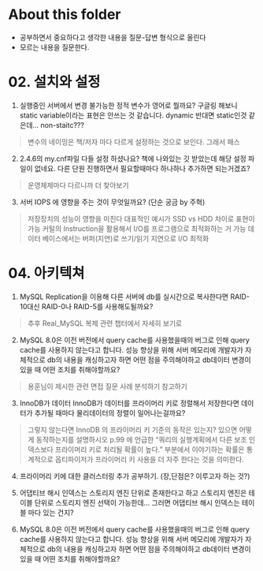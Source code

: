# About this folder

- 공부하면서 중요하다고 생각한 내용을 질문-답변 형식으로 올린다
- 모르는 내용을 질문한다.

# 02. 설치와 설정

1. 실행중인 서버에서 변경 불가능한 정적 변수가 영어로 뭘까요? 구글링 해보니 static variable이라는 표현은 안쓰는 것 같습니다. dynamic 반대면 static인것 같은데...
	 non-staitc???

> 변수의 네이밍은 책/저자 마다 다르게 설정하는 것으로 보인다. 그래서 패스

2. 2.4.6의 my.cnf파일 다들 설정 하셨나요? 책에 나와있는 깃 받았는데 해당 설정 파일이 없네요. 다른 단원 진행하면서 필요할때마다 하나하나 추가하면 되는거겠죠?

> 운영체제마다 다르니까 더 찾아보기

3. 서버 IOPS 에 영향을 주는 것이 무엇일까요? \(단순 궁금 by 주혁)

> 저장장치의 성능이 영향을 미친다
> 대표적인 예시가 SSD vs HDD 차이로 표현이 가능
> 커털의 Instruction을 활용해서 I/O를 프로그램으로 최적화하는 거 가능
> 데이터 베이스에서는 버퍼\(지연)로 쓰기/읽기 지연으로 I/O 최적화

# 04. 아키텍쳐

1. MySQL Replication을 이용해 다른 서버에 db를 실시간으로 복사한다면 RAID-10대신 RAID-0나 RAID-5를 사용해도될까요?

> 추후 Real_MySQL 복제 관련 챕터에서 자세히 보기로

2. MySQL 8.0은 이전 버전에서 query cache를 사용했을때의 버그로 인해 query cache를 사용하지 않는다고 합니다. 성능 향상을 위해 서버 메모리에 개발자가 자체적으로 db의 내용을 캐싱하고자
	 하면 어떤 점을 주의해야하고 db데이터 변경이 있을 때 어떤 조치를 취해야할까요?

> 용훈님이 제시한 관련 면접 질문 사례 분석하기 참고하기

3. InnoDB가 데이터 InnoDB가 데이터를 프라이머리 키로 정렬해서 저장한다면 데이터가 추가될 때마다 물리데이터의 정렬이 일어나는걸까요?

> 그렇지 않는다면 InnoDB 의 프라이머리 키 기준의 동작은 있는지? 있으면 어떻게 동작하는지를 설명하시오
> p.99 에 언급한 “쿼리의 실행계획에서 다른 보조 인덱스보다 프라이머리 키로 처리될 확률이 높다.” 부분에서 이야기하는 확률은 통계적으로 옵티파이저가 프라이머리 키 사용을 더 자주 한다는 것을 의미한다.

4. 프라이머리 키에 대한 클러스터링 추가 공부하기. \(장,단점은? 이루고자 하는 것?)

5. 어댑티브 해시 인덱스는 스토리지 엔진 단위로 존재한다고 하고 스토리지 엔진은 테이블 단위로 스토리지 엔진 선택이 가능한데… 그러면 어댑티브 해시 인덱스는 테이블 마다 있는 건지?

6. MySQL 8.0은 이전 버전에서 query cache를 사용했을때의 버그로 인해 query cache를 사용하지 않는다고 합니다. 성능 향상을 위해 서버 메모리에 개발자가 자체적으로 db의 내용을 캐싱하고자
	 하면 어떤 점을 주의해야하고 db데이터 변경이 있을 때 어떤 조치를 취해야할까요?
